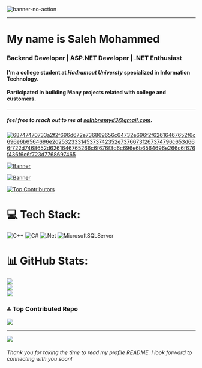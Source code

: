 ![banner-no-action](https://github.com/saleh-bin-sumida/saleh-bin-sumida/assets/84684414/11710152-86cf-4f69-808c-de25b4228448) 


 
 ----------------------------------------------------------------------



# My name is Saleh Mohammed
### Backend Developer | ASP.NET Developer | .NET Enthusiast



#### I'm a college student at *Hadramout Universty* specialized in Information Technology.

 

#### Participated in building Many projects related with college and customers.


--------------------------------------------------------

##### feel free to reach out to me at **salhbnsmyd3@gmail.com**.

[![68747470733a2f2f696d672e736869656c64732e696f2f62616467652f6c696e6b6564696e2d2532333145373742352e7376673f267374796c653d666f722d7468652d6261646765266c6f676f3d6c696e6b6564696e266c6f676f436f6c6f723d7768697465](https://github.com/saleh-bin-sumida/saleh-bin-sumida/assets/84684414/93e836d0-8fd9-42e8-9b40-ecaabf3fdceb)](https://www.linkedin.com/in/saleh-mohammd)


[![Banner](https://github.com/saleh-bin-sumida/saleh-bin-sumida/assets/84684414/3c04d405-93cb-4e89-a975-6073e3f2cda3)](https://drive.google.com/file/d/1MLnBbGQrcuagBScaqJjxItMS3HGFa39x/view?usp=drive_link)


[![Banner](https://upload.wikimedia.org/wikipedia/commons/c/c2/LeetCode_Logo_2.png)](https://leetcode.com/salehmohammed)



[![Top Contributors](https://github-readme-stats.vercel.app/api?username=saleh-bin-sumida&repo=saleh-bin-sumida)]([https://github.com/anuraghazra/github-readme-stats](https://user-badge.committers.top/yemen/saleh-bin-sumida))



# 💻 Tech Stack:
![C++](https://img.shields.io/badge/c++-%2300599C.svg?style=for-the-badge&logo=c%2B%2B&logoColor=white) ![C#](https://img.shields.io/badge/c%23-%23239120.svg?style=for-the-badge&logo=csharp&logoColor=white) ![.Net](https://img.shields.io/badge/.NET-5C2D91?style=for-the-badge&logo=.net&logoColor=white) ![MicrosoftSQLServer](https://img.shields.io/badge/Microsoft%20SQL%20Server-CC2927?style=for-the-badge&logo=microsoft%20sql%20server&logoColor=white)
# 📊 GitHub Stats:
![](https://github-readme-stats.vercel.app/api?username=saleh-bin-sumida&theme=dark&hide_border=false&include_all_commits=true&count_private=true)<br/>
![](https://github-readme-streak-stats.herokuapp.com/?user=saleh-bin-sumida&theme=dark&hide_border=false)<br/>
![](https://github-readme-stats.vercel.app/api/top-langs/?username=saleh-bin-sumida&theme=dark&hide_border=false&include_all_commits=true&count_private=true&layout=compact)


### 🔝 Top Contributed Repo
![](https://github-contributor-stats.vercel.app/api?username=saleh-bin-sumida&limit=5&theme=dark&combine_all_yearly_contributions=true)

---
[![](https://visitcount.itsvg.in/api?id=saleh-bin-sumida&icon=0&color=0)](https://visitcount.itsvg.in)




###### Thank you for taking the time to read my profile README. I look forward to connecting with you soon!


